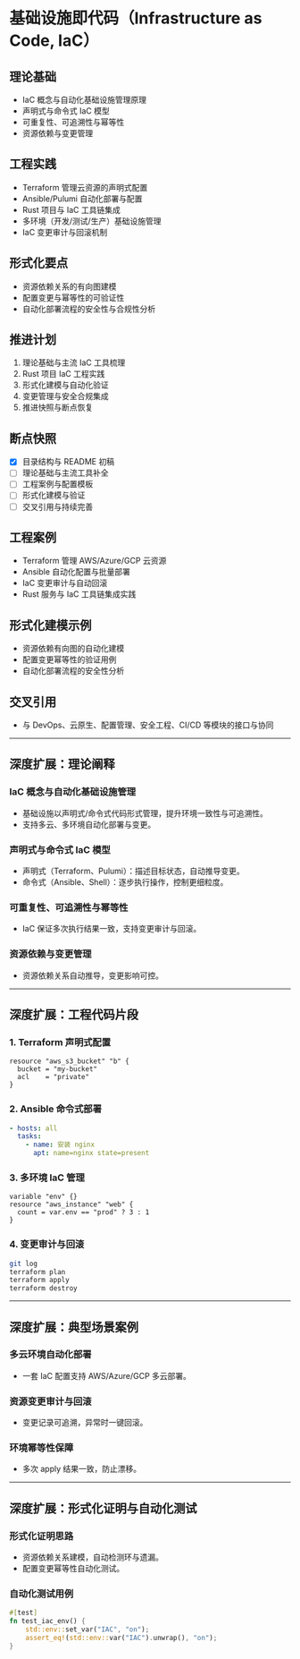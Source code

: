 # 基础设施即代码（Infrastructure as Code, IaC）

## 理论基础

- IaC 概念与自动化基础设施管理原理
- 声明式与命令式 IaC 模型
- 可重复性、可追溯性与幂等性
- 资源依赖与变更管理

## 工程实践

- Terraform 管理云资源的声明式配置
- Ansible/Pulumi 自动化部署与配置
- Rust 项目与 IaC 工具链集成
- 多环境（开发/测试/生产）基础设施管理
- IaC 变更审计与回滚机制

## 形式化要点

- 资源依赖关系的有向图建模
- 配置变更与幂等性的可验证性
- 自动化部署流程的安全性与合规性分析

## 推进计划

1. 理论基础与主流 IaC 工具梳理
2. Rust 项目 IaC 工程实践
3. 形式化建模与自动化验证
4. 变更管理与安全合规集成
5. 推进快照与断点恢复

## 断点快照

- [x] 目录结构与 README 初稿
- [ ] 理论基础与主流工具补全
- [ ] 工程案例与配置模板
- [ ] 形式化建模与验证
- [ ] 交叉引用与持续完善

## 工程案例

- Terraform 管理 AWS/Azure/GCP 云资源
- Ansible 自动化配置与批量部署
- IaC 变更审计与自动回滚
- Rust 服务与 IaC 工具链集成实践

## 形式化建模示例

- 资源依赖有向图的自动化建模
- 配置变更幂等性的验证用例
- 自动化部署流程的安全性分析

## 交叉引用

- 与 DevOps、云原生、配置管理、安全工程、CI/CD 等模块的接口与协同

---

## 深度扩展：理论阐释
### IaC 概念与自动化基础设施管理
- 基础设施以声明式/命令式代码形式管理，提升环境一致性与可追溯性。
- 支持多云、多环境自动化部署与变更。

### 声明式与命令式 IaC 模型
- 声明式（Terraform、Pulumi）：描述目标状态，自动推导变更。
- 命令式（Ansible、Shell）：逐步执行操作，控制更细粒度。

### 可重复性、可追溯性与幂等性
- IaC 保证多次执行结果一致，支持变更审计与回滚。

### 资源依赖与变更管理
- 资源依赖关系自动推导，变更影响可控。

---

## 深度扩展：工程代码片段
### 1. Terraform 声明式配置
```hcl
resource "aws_s3_bucket" "b" {
  bucket = "my-bucket"
  acl    = "private"
}
```

### 2. Ansible 命令式部署
```yaml
- hosts: all
  tasks:
    - name: 安装 nginx
      apt: name=nginx state=present
```

### 3. 多环境 IaC 管理
```hcl
variable "env" {}
resource "aws_instance" "web" {
  count = var.env == "prod" ? 3 : 1
}
```

### 4. 变更审计与回滚
```sh
git log
terraform plan
terraform apply
terraform destroy
```

---

## 深度扩展：典型场景案例
### 多云环境自动化部署
- 一套 IaC 配置支持 AWS/Azure/GCP 多云部署。

### 资源变更审计与回滚
- 变更记录可追溯，异常时一键回滚。

### 环境幂等性保障
- 多次 apply 结果一致，防止漂移。

---

## 深度扩展：形式化证明与自动化测试
### 形式化证明思路
- 资源依赖关系建模，自动检测环与遗漏。
- 配置变更幂等性自动化测试。

### 自动化测试用例
```rust
#[test]
fn test_iac_env() {
    std::env::set_var("IAC", "on");
    assert_eq!(std::env::var("IAC").unwrap(), "on");
}
```
